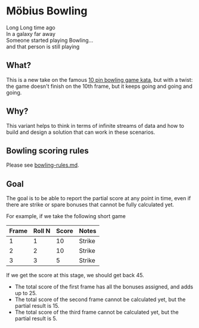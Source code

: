 # Möbius Bowling
Long Long time ago  
In a galaxy far away  
Someone started playing Bowling...  
and that person is still playing

## What?
This is a new take on the famous [10 pin bowling game kata](http://codingdojo.org/cgi-bin/index.pl?KataBowling), but with a twist: the game doesn't finish on the 10th frame, but it keeps going and going and going.

## Why?
This variant helps to think in terms of infinite streams of data and how to build and design a solution that can work in these scenarios.

## Bowling scoring rules
Please see [bowling-rules.md](bowling-rules.md).

## Goal
The goal is to be able to report the partial score at any point in time, even if there are strike or spare bonuses that cannot be fully
calculated yet.

For example, if we take the following short game

| Frame | Roll N| Score  | Notes  |
| ----- | ----- | ------ | ------ |
|   1   |   1   |   10   | Strike |
|   2   |   2   |   10   | Strike |
|   3   |   3   |    5   | Strike |

If we get the score at this stage, we should get back 45.
* The total score of the first frame has all the bonuses assigned, and adds up to 25.
* The total score of the second frame cannot be calculated yet, but the partial result is 15.
* The total score of the third frame cannot be calculated yet, but the partial result is 5.
